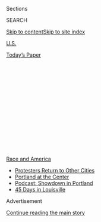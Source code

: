 <div id="app">

<div>

<div>

<div>

<div class="NYTAppHideMasthead css-1q2w90k e1suatyy0">

<div class="section css-ui9rw0 e1suatyy2">

<div class="css-eph4ug er09x8g0">

<div class="css-6n7j50">

</div>

<span class="css-1dv1kvn">Sections</span>

<div class="css-10488qs">

<span class="css-1dv1kvn">SEARCH</span>

</div>

[Skip to content](#site-content)[Skip to site
index](#site-index)

</div>

<div id="masthead-section-label" class="css-1wr3we4 eaxe0e00">

[U.S.](https://www.nytimes3xbfgragh.onion/section/us)

</div>

<div class="css-10698na e1huz5gh0">

</div>

</div>

<div id="masthead-bar-one" class="section hasLinks css-15hmgas e1csuq9d3">

<div class="css-uqyvli e1csuq9d0">

</div>

<div class="css-1uqjmks e1csuq9d1">

</div>

<div class="css-9e9ivx">

[](https://myaccount.nytimes3xbfgragh.onion/auth/login?response_type=cookie&client_id=vi)

</div>

<div class="css-1bvtpon e1csuq9d2">

[Today’s
Paper](https://www.nytimes3xbfgragh.onion/section/todayspaper)

</div>

</div>

</div>

</div>

<div data-aria-hidden="false">

<div id="site-content" data-role="main">

<div>

<div class="css-1aor85t" style="opacity:0.000000001;z-index:-1;visibility:hidden">

<div class="css-1hqnpie">

<div class="css-epjblv">

<span class="css-17xtcya">[U.S.](/section/us)</span><span class="css-x15j1o">|</span><span class="css-fwqvlz">Federal
Agents Push Into Portland Streets, Stretching Limits of Their
Authority</span>

</div>

<div class="css-k008qs">

<div class="css-1iwv8en">

<span class="css-18z7m18"></span>

<div>

</div>

</div>

<span class="css-1n6z4y">https://nyti.ms/2WWSN86</span>

<div class="css-1705lsu">

<div class="css-4xjgmj">

<div class="css-4skfbu" data-role="toolbar" data-aria-label="Social Media Share buttons, Save button, and Comments Panel with current comment count" data-testid="share-tools">

  - 
  - 
  - 
  - 
    
    <div class="css-6n7j50">
    
    </div>

  - 

</div>

</div>

</div>

</div>

</div>

</div>

<div id="NYT_TOP_BANNER_REGION" class="css-13pd83m">

<div>

<div id="styln-prism-menu-1590763508878" class="section interactive-content interactive-size-medium css-1edisqu">

<div class="css-17ih8de interactive-body">

<div id="scroll-container" class="css-1gj85ro">

[<span class="styln-title-wrap"><span class="css-1pje3qr">Race
and</span><span class="css-1pje3qr">
America</span></span>](https://www.nytimes3xbfgragh.onion/news-event/george-floyd-protests-minneapolis-new-york-los-angeles?action=click&pgtype=Article&state=default&region=TOP_BANNER&context=storylines_menu)

  - [Protesters Return to Other
    Cities](https://www.nytimes3xbfgragh.onion/2020/07/26/us/protests-portland-seattle-trump.html?action=click&pgtype=Article&state=default&region=TOP_BANNER&context=storylines_menu)
  - [Portland at the
    Center](https://www.nytimes3xbfgragh.onion/2020/07/24/us/portland-oregon-protests-white-race.html?action=click&pgtype=Article&state=default&region=TOP_BANNER&context=storylines_menu)
  - [Podcast: Showdown in
    Portland](https://www.nytimes3xbfgragh.onion/2020/07/23/podcasts/the-daily/portland-protests.html?action=click&pgtype=Article&state=default&region=TOP_BANNER&context=storylines_menu)
  - [45 Days in
    Louisville](https://www.nytimes3xbfgragh.onion/interactive/2020/07/16/us/black-lives-matter-protests-louisville-breonna-taylor.html?action=click&pgtype=Article&state=default&region=TOP_BANNER&context=storylines_menu)

</div>

</div>

</div>

</div>

</div>

<div id="top-wrapper" class="css-1sy8kpn">

<div id="top-slug" class="css-l9onyx">

Advertisement

</div>

[Continue reading the main
story](#after-top)

<div class="ad top-wrapper" style="text-align:center;height:100%;display:block;min-height:250px">

<div id="top" class="place-ad" data-position="top" data-size-key="top">

</div>

</div>

<div id="after-top">

</div>

</div>

<div>

<div id="sponsor-wrapper" class="css-1hyfx7x">

<div id="sponsor-slug" class="css-19vbshk">

Supported by

</div>

[Continue reading the main
story](#after-sponsor)

<div id="sponsor" class="ad sponsor-wrapper" style="text-align:center;height:100%;display:block">

</div>

<div id="after-sponsor">

</div>

</div>

<div class="css-186x18t">

</div>

<div class="css-1vkm6nb ehdk2mb0">

# Federal Agents Push Into Portland Streets, Stretching Limits of Their Authority

</div>

Federal agents are venturing blocks from the buildings they were sent to
protect. Oregon officials say they are illegally taking on the role of
riot police.

![<span class="css-16f3y1r e13ogyst0">Peaceful protests were already
happening for weeks when federal officers arrived on July 4. Our video
shows how President Trump’s deployment ignited
chaos.</span><span class="css-cch8ym"><span class="css-1dv1kvn">Credit</span><span class="css-cnj6d5 e1z0qqy90" itemprop="copyrightHolder"><span class="css-1ly73wi e1tej78p0">Credit...</span><span>Photo
by Caitlin Ochs/Reuters, Illustration by The New York
Times</span></span></span>](https://static01.graylady3jvrrxbe.onion/images/2020/07/17/autossell/portland-v1-2/portland-v1-2-videoSixteenByNineJumbo1600.jpg)

<div class="css-18e8msd">

<div class="css-vp77d3 epjyd6m0">

<div class="css-1baulvz">

By [<span class="css-1baulvz" itemprop="name">Mike
Baker</span>](https://www.nytimes3xbfgragh.onion/by/mike-baker),
[<span class="css-1baulvz" itemprop="name">Thomas
Fuller</span>](https://www.nytimes3xbfgragh.onion/by/thomas-fuller) and
<span class="css-1baulvz last-byline" itemprop="name">Sergio
Olmos</span>

</div>

</div>

  - 
    
    <div class="css-ld3wwf e16638kd2">
    
    Published July 25, 2020Updated July 31,
    2020
    
    </div>

  - 
    
    <div class="css-4xjgmj">
    
    <div class="css-pvvomx" data-role="toolbar" data-aria-label="Social Media Share buttons, Save button, and Comments Panel with current comment count" data-testid="share-tools">
    
      - 
      - 
      - 
      - 
        
        <div class="css-6n7j50">
        
        </div>
    
      - 
    
    </div>
    
    </div>

</div>

</div>

<div class="section meteredContent css-1r7ky0e" name="articleBody" itemprop="articleBody">

<div class="css-1fanzo5 StoryBodyCompanionColumn">

<div class="css-53u6y8">

PORTLAND, Ore. — After flooding the streets around the federal
courthouse in Portland with tear gas during Friday’s early morning
hours, dozens of [federal
officers](https://www.nytimes3xbfgragh.onion/2020/07/30/nyregion/nypd-protester-van.html)
in camouflage and tactical gear stood in formation around the front of
the building.

Then, as one protester blared a soundtrack of “The Imperial March,” the
officers started advancing. Through the acrid haze, they continued to
fire flash grenades and welt-inducing marble-size balls filled with
caustic chemicals. They moved down Main Street and continued up the
hill, where one of the agents announced over a loudspeaker: “This is an
unlawful assembly.”

By the time the security forces halted their advance, the federal
courthouse they had been sent to protect was out of sight — two blocks
behind them.

</div>

</div>

<div>

</div>

<div class="css-1fanzo5 StoryBodyCompanionColumn">

<div class="css-53u6y8">

The aggressive incursion of federal officers into Portland has been
stretching the legal limits of federal law enforcement, as agents with
batons and riot gear range deep into the streets of a city whose
leadership has made it clear they are not welcome.

</div>

</div>

<div class="css-1fanzo5 StoryBodyCompanionColumn">

<div class="css-53u6y8">

“I think it’s absolutely improper,” Oregon’s attorney general, Ellen
Rosenblum, said in an interview on Friday. “It’s absolutely beyond their
authority.”

The state lost its bid on Friday [for a restraining order against four
federal
agencies](https://www.nytimes3xbfgragh.onion/2020/07/24/us/portland-federal-jurisdiction-court-judge.html)
on the grounds that the state attorney general lacked standing, but
several other challenges are still making their way through the courts.

Federal officers who arrived this month to help control protests over
racial injustice and police violence have made dozens of arrests for
federal crimes, including assaults on federal officers and failing to
comply with law enforcement commands. More than 60 protesters have been
arrested, and 46 now face federal criminal charges, said Craig Gabriel,
an assistant U.S. attorney for the District of Oregon, in a Saturday
news conference.

One protester standing on a city street outside the federal courthouse
was shot in the head with a crowd-control munition, leaving a bloody
scene and a serious facial injury that required surgery. In another
incident, an officer was seen repeatedly using a baton to [whack a Navy
veteran who said he had come to speak to the
agents](https://www.nytimes3xbfgragh.onion/2020/07/20/us/portland-protests-navy-christopher-david.html).
Videos taken by members of the public captured [camouflaged personnel
pulling protesters into unmarked
vans](https://www.nytimes3xbfgragh.onion/2020/07/17/us/portland-protests.html).

</div>

</div>

<div class="css-1fanzo5 StoryBodyCompanionColumn">

<div class="css-53u6y8">

The inspectors general of the Department of Justice and the Department
of Homeland Security [have opened investigations into the
tactics](https://www.nytimes3xbfgragh.onion/2020/07/23/us/seattle-protests-feds.html).

During 57 consecutive nights of protests, demonstrators have squared off
first with the Portland police and then with federal agents in what at
times have been pitched battles, with protesters throwing water bottles
or fireworks and agents responding with frequent volleys of tear gas.
The arrival of the federal agents caused the protests to swell and
focused the ire of protesters onto [the Mark O. Hatfield U.S.
Courthouse](https://www.nytimes3xbfgragh.onion/2020/07/22/us/portland-protests-courthouse.html),
across from a park shaded by mature trees.

What began as a movement for racial justice became a broader campaign to
dislodge the federal forces from the city.

The federal agents from four agencies arrived after President Trump
signed an executive order on June 26 ordering the protection of federal
monuments and buildings.

Their presence quickly became a political rallying point.

Senator Ron Wyden of Oregon, a Democrat, compared the agents to an
“occupying army.” Speaker Nancy Pelosi, Democrat of California, called
them “storm troopers.”

Mr. Trump criticized the police protests around the country in cities
“all run by liberal Democrats” and defended the move to send in
federal agents, warning that with the continuing turbulence in the
streets, “They were going to lose Portland.”

Chad F. Wolf, the acting secretary of homeland security, described the
protesters squaring off with federal agents outside the federal
courthouse in Portland as “anarchists and criminals.”

</div>

</div>

<div class="css-1fanzo5 StoryBodyCompanionColumn">

<div class="css-53u6y8">

“We will continue to take the appropriate action to protect our
facilities and our law enforcement officers,” Mr. Wolf said at a news
briefing this past week. “If we left tomorrow they would burn that
building down.”

There is broad agreement among legal scholars that the federal
government has the right to protect its buildings. But how far that
authority extends into a city — and which tactics may be employed — is
less clear.

Robert Tsai, a professor at the Washington College of Law at American
University, said the nation’s founders explicitly left local policing
within the jurisdiction of local authorities.

He questioned whether the federal agents had the right to extend their
operations blocks away from the buildings they are protecting.

“If the federal troops are starting to wander the streets, they appear
to be crossing the line into general policing, which is outside their
powers,” Professor Tsai said.

Homeland Security officials say they are operating under a federal
statute that permits federal agents to venture outside the boundaries of
the courthouse to “conduct investigations” into crimes against federal
property or officers.

But patrolling the streets and detaining or tear-gassing protesters go
beyond that legal authority, said David Lapan, the former spokesman for
the agency when it was led by John Kelly, Mr. Trump’s first secretary of
homeland security.

</div>

</div>

<div class="css-1fanzo5 StoryBodyCompanionColumn">

<div class="css-53u6y8">

“That’s not an investigation,” Mr. Lapan said. “That’s just a show of
force.”

John Malcolm, vice president for the Institute for Constitutional
Government at the conservative Heritage Foundation, and a former deputy
assistant attorney general during the George W. Bush administration,
said federal agents have clear legal authority to pursue protesters who
have damaged federal property.

“Once they have committed a crime the federal authorities have probable
cause to go arrest them,” Mr. Malcolm said. “I don’t care how many
blocks away they are from that property.”

While federal authorities are not intended to be riot police, he said,
the federal government has the authority to send in troops in extreme
situations in which there is a breakdown of authority and local
officials are unable to effectively enforce local laws.

“But we are not there yet, and I pray that we don’t get there,” he said.

Outraged by the federal presence, government leaders in Portland have
been looking for ways to push back against the deployment. The Portland
Police Bureau ousted federal representatives from the city’s command
post. Mayor Ted Wheeler, who himself was [hit with tear gas fired by
federal agents on Wednesday
night](https://www.nytimes3xbfgragh.onion/2020/07/23/us/portland-protest-tear-gas-mayor.html),
called the federal deployment an abuse of authority.

“My colleagues and I are looking at every possible legal option we have
to get the feds out of here,” Mr. Wheeler said in an interview.

In the state’s legal challenge, Ms. Rosenblum argued that the operations
of federal authorities, using unmarked vehicles to detain protesters,
resembled abductions. The lawsuit called on the court to order the
agents to stop arresting individuals without probable cause and to
clearly identify themselves and their agency before detaining or
arresting “any person off the streets in Oregon.”

But in his ruling on Friday, Judge Michael W. Mosman of the U.S.
District Court in Portland said the state attorney general’s office did
not have standing to bring the case because it had not shown that the
issue was “an interest that is specific to the state itself.”

</div>

</div>

<div class="css-1fanzo5 StoryBodyCompanionColumn">

<div class="css-53u6y8">

In an interview, Ms. Rosenblum said that having federal agents battling
protesters in Portland was un-American because the country does not have
a tradition of a national police force.

“The police should be ideally as local as possible,” she said. “It’s
about trust, relationships and community building.”

She warned that all Americans need to be concerned about what is
happening in Portland.

“It could be happening in your city next,” she said.

The inspector general of the Department of Homeland Security, Joseph V.
Cuffari, told lawmakers in a letter that he planned to examine the
authority the agency used to deploy agents to Portland.

Some of the protesters who originally focused their anger on the case of
George Floyd, whose death in police custody in Minneapolis in May
sparked demonstrations around the country, now have turned much of their
attention to the presence of federal officers on Portland’s streets.

On Friday night, a crowd gathered outside a fence erected around the
federal courthouse; some in the crowd lit fires, lobbed fireworks over
the fence and attempted to pull it down with power tools. Federal agents
entered the street to disperse the crowd at 2:30 a.m.

Mr. Gabriel, the assistant U.S. attorney, said that the federal officers
were forced into the streets to protect the fence. “The officers would
love nothing more than to stay in the courthouse all night long,” he
said. “If the protesters don’t seek to damage or destroy the fence, then
the officers have no need to go outside the fence or leave federal
property.”

</div>

</div>

<div class="css-1fanzo5 StoryBodyCompanionColumn">

<div class="css-53u6y8">

Most of the demonstrations during the evening, though, were peaceful. A
[group of military veterans lined up along the
fence](https://www.nytimes3xbfgragh.onion/2020/07/25/us/a-wall-of-vets-joins-the-front-lines-of-portland-protests.html),
joining a “Wall of Moms,” hundreds of mothers who have linked arms to
challenge the presence of the federal agents, who had been there on
previous nights. There was also a “Wall of Dads" carrying leaf blowers
to combat the tear gas.

Jennifer Kristiansen, a family-law attorney, was one of many women who
came out to the protests in recent days to join the “Wall of Moms.” In
the early morning hours on Tuesday, she said, as agents were clearing
protesters from in front of the courthouse, one of them reported to
another that Ms. Kristiansen had struck him.

Ms. Kristiansen said that she had done no such thing and that one of the
officers ended up assaulting her, groping her chest and backside during
the arrest.

“This is not creeping authoritarianism,” Ms. Kristiansen said. “The
authoritarianism is here.”

Kate Conger contributed reporting from Portland, and Zolan Kanno-Youngs
from Washington.

</div>

</div>

<div>

</div>

</div>

<div>

</div>

<div>

</div>

<div>

</div>

<div>

<div id="bottom-wrapper" class="css-1ede5it">

<div id="bottom-slug" class="css-l9onyx">

Advertisement

</div>

[Continue reading the main
story](#after-bottom)

<div id="bottom" class="ad bottom-wrapper" style="text-align:center;height:100%;display:block;min-height:90px">

</div>

<div id="after-bottom">

</div>

</div>

</div>

</div>

</div>

## Site Index

<div>

</div>

## Site Information Navigation

  - [© <span>2020</span> <span>The New York Times
    Company</span>](https://help.nytimes3xbfgragh.onion/hc/en-us/articles/115014792127-Copyright-notice)

<!-- end list -->

  - [NYTCo](https://www.nytco.com/)
  - [Contact
    Us](https://help.nytimes3xbfgragh.onion/hc/en-us/articles/115015385887-Contact-Us)
  - [Work with us](https://www.nytco.com/careers/)
  - [Advertise](https://nytmediakit.com/)
  - [T Brand Studio](http://www.tbrandstudio.com/)
  - [Your Ad
    Choices](https://www.nytimes3xbfgragh.onion/privacy/cookie-policy#how-do-i-manage-trackers)
  - [Privacy](https://www.nytimes3xbfgragh.onion/privacy)
  - [Terms of
    Service](https://help.nytimes3xbfgragh.onion/hc/en-us/articles/115014893428-Terms-of-service)
  - [Terms of
    Sale](https://help.nytimes3xbfgragh.onion/hc/en-us/articles/115014893968-Terms-of-sale)
  - [Site
    Map](https://spiderbites.nytimes3xbfgragh.onion)
  - [Help](https://help.nytimes3xbfgragh.onion/hc/en-us)
  - [Subscriptions](https://www.nytimes3xbfgragh.onion/subscription?campaignId=37WXW)

</div>

</div>

</div>

</div>
